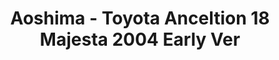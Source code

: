 ---
layout: product
title: "Aoshima - Toyota Anceltion 18 Majesta 2004 Early Ver"
price: "TBA" 
desc: "N/A"
img_path: "/assets/img/AO42359.jpg"
brand: "N/A"
available: false
special_offer: false
new: false
soon: false
cat: "010000"
subcat: "013700"
subsubcat: "0N/A"
sifra: "AO42359"
popular: false
---